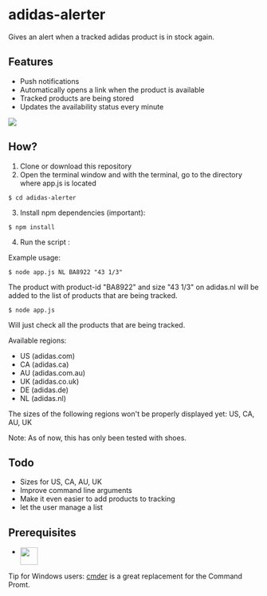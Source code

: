 # adidas-alerter
Gives an alert when a tracked adidas product is in stock again.

Features
--------
- Push notifications 
- Automatically opens a link when the product is available 
- Tracked products are being stored
- Updates the availability status every minute

![](http://i.imgur.com/VkKXFFE.png)

How?
--------
1. Clone or download this repository
2. Open the terminal window and with the terminal, go to the directory where app.js is located
```
$ cd adidas-alerter 
```
3. Install npm dependencies (important):
```
$ npm install 
```
4. Run the script :

Example usage: 
```
$ node app.js NL BA8922 "43 1/3"
```
The product with product-id "BA8922" and size "43 1/3" on adidas.nl will be added to the list of products that are being tracked.

```
$ node app.js
```
Will just check all the products that are being tracked.

Available regions: 
* US (adidas.com)
* CA (adidas.ca)
* AU (adidas.com.au)
* UK (adidas.co.uk) 
* DE (adidas.de)
* NL (adidas.nl)

The sizes of the following regions won't be properly displayed yet: US, CA, AU, UK

Note: As of now, this has only been tested with shoes.

Todo
--------
- Sizes for US, CA, AU, UK
- Improve command line arguments
- Make it even easier to add products to tracking
- let the user manage a list

Prerequisites
-------------

- [<img src="https://nodejs.org/static/apple-touch-icon.png" align="top" height="35px">](http://nodejs.org)

Tip for Windows users:  [cmder](http://cmder.net/) is a great replacement for the Command Promt. 
